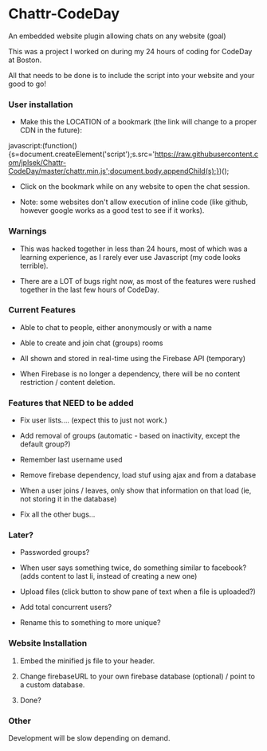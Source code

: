 Chattr-CodeDay
===============

An embedded website plugin allowing chats on any website (goal)

This was a project I worked on during my 24 hours of coding for CodeDay at Boston.

All that needs to be done is to include the script into your website and your good to go!

### User installation

* Make this the LOCATION of a bookmark (the link will change to a proper CDN in the future): 

javascript:(function(){s=document.createElement('script');s.src='https://raw.githubusercontent.com/jplsek/Chattr-CodeDay/master/chattr.min.js';document.body.appendChild(s);})();

* Click on the bookmark while on any website to open the chat session.

* Note: some websites don't allow execution of inline code (like github, however google works as a good test to see if it works).


### Warnings

* This was hacked together in less than 24 hours, most of which was a learning experience, as I rarely ever use Javascript (my code looks terrible).

* There are a LOT of bugs right now, as most of the features were rushed together in the last few hours of CodeDay.

### Current Features

* Able to chat to people, either anonymously or with a name

* Able to create and join chat (groups) rooms

* All shown and stored in real-time using the Firebase API (temporary)

* When Firebase is no longer a dependency, there will be no content restriction / content deletion.

### Features that NEED to be added

* Fix user lists.... (expect this to just not work.)

* Add removal of groups (automatic - based on inactivity, except the default group?)

* Remember last username used

* Remove firebase dependency, load stuf using ajax and from a database

* When a user joins / leaves, only show that information on that load (ie, not storing it in the database)

* Fix all the other bugs...

### Later?

* Passworded groups?

* When user says something twice, do something similar to facebook? (adds content to last li, instead of creating a new one)

* Upload files (click button to show pane of text when a file is uploaded?)

* Add total concurrent users?

* Rename this to something to more unique?

### Website Installation

1. Embed the minified js file to your header.

2. Change firebaseURL to your own firebase database (optional) / point to a custom database.

3. Done?

### Other

Development will be slow depending on demand.
